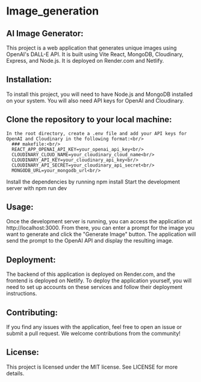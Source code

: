 # Image_generation
## AI Image Generator:<br/>
  This project is a web application that generates unique images using OpenAI's DALL-E API. It is built using Vite React, MongoDB, Cloudinary, Express, and Node.js.
   It is deployed on Render.com and Netlify.

## Installation:<br/>
  To install this project, you will need to have Node.js and MongoDB installed on your system. You will also need API keys for OpenAI and Cloudinary.

## Clone the repository to your local machine:<br/>
    In the root directory, create a .env file and add your API keys for OpenAI and Cloudinary in the following format:<br/>
      ### makefile:<br/>
      REACT_APP_OPENAI_API_KEY=your_openai_api_key<br/>
      CLOUDINARY_CLOUD_NAME=your_cloudinary_cloud_name<br/>
      CLOUDINARY_API_KEY=your_cloudinary_api_key<br/>
      CLOUDINARY_API_SECRET=your_cloudinary_api_secret<br/>
      MONGODB_URL=your_mongodb_url<br/>
  Install the dependencies by running npm install
  Start the development server with npm run dev
  ## Usage:<br/>
  Once the development server is running, you can access the application at http://localhost:3000. From there, you can enter a prompt for the image you want to generate and click the "Generate Image" button. The application will send the prompt to the OpenAI API and display the resulting image.

## Deployment:<br/>
  The backend of this application is deployed on Render.com, and the frontend is deployed on Netlify. To deploy the application yourself, you will need to set up accounts on these services and follow their deployment instructions.

## Contributing:<br/>
  If you find any issues with the application, feel free to open an issue or submit a pull request. We welcome contributions from the community!

## License:<br/>
  This project is licensed under the MIT license. See LICENSE for more details.
